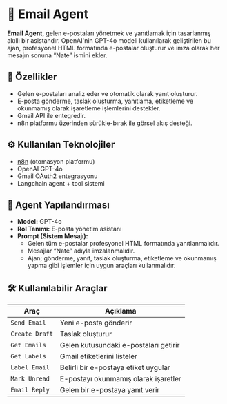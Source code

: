 # 🤖 Email Agent

**Email Agent**, gelen e-postaları yönetmek ve yanıtlamak için tasarlanmış akıllı bir asistandır. OpenAI'nin GPT-4o modeli kullanılarak geliştirilen bu ajan, profesyonel HTML formatında e-postalar oluşturur ve imza olarak her mesajın sonuna “Nate” ismini ekler.

## 📌 Özellikler

- Gelen e-postaları analiz eder ve otomatik olarak yanıt oluşturur.
- E-posta gönderme, taslak oluşturma, yanıtlama, etiketleme ve okunmamış olarak işaretleme işlemlerini destekler.
- Gmail API ile entegredir.
- n8n platformu üzerinden sürükle-bırak ile görsel akış desteği.

## ⚙️ Kullanılan Teknolojiler

- [n8n](https://n8n.io/) (otomasyon platformu)
- OpenAI GPT-4o
- Gmail OAuth2 entegrasyonu
- Langchain agent + tool sistemi

## 🧠 Agent Yapılandırması

- **Model:** GPT-4o
- **Rol Tanımı:** E-posta yönetim asistanı
- **Prompt (Sistem Mesajı):**
  - Gelen tüm e-postalar profesyonel HTML formatında yanıtlanmalıdır.
  - Mesajlar “Nate” adıyla imzalanmalıdır.
  - Ajan; gönderme, yanıt, taslak oluşturma, etiketleme ve okunmamış yapma gibi işlemler için uygun araçları kullanmalıdır.
  
## 🛠️ Kullanılabilir Araçlar

| Araç | Açıklama |
|------|----------|
| `Send Email` | Yeni e-posta gönderir |
| `Create Draft` | Taslak oluşturur |
| `Get Emails` | Gelen kutusundaki e-postaları getirir |
| `Get Labels` | Gmail etiketlerini listeler |
| `Label Email` | Belirli bir e-postaya etiket uygular |
| `Mark Unread` | E-postayı okunmamış olarak işaretler |
| `Email Reply` | Gelen bir e-postaya yanıt verir |

